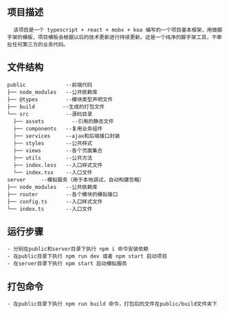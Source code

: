 ## 项目描述
      该项目是一个 typescript + react + mobx + koa 编写的一个项目基本框架，用做脚手架的模板，项目模板会根据以后的技术更新进行持续更新。这是一个纯净的脚手架工具，不牵扯任何第三方的业务代码。

## 文件结构
```
public             --前端代码
├── node_modules   --公共依赖库
├── @types         --模块类型声明文件
├── build         --生成的打包文件
└── src            --源码目录
  ├── assets         --引用的静态文件
  ├── components   --复用业务组件
  ├── services     --ajax和后端接口封装
  ├── styles       --公共样式
  ├── views        --各个页面集合
  ├── utils        --公共方法
  ├── index.less   --入口样式文件
  └── index.tsx    --入口文件
server     --模拟服务（用于本地调试，自动构建忽略）
├── node_modules   --公共依赖库
├── router         --各个模块的模拟接口
├── config.ts      --入口样式文件
└── index.ts       --入口文件
```
## 运行步骤
    - 分别在public和server目录下执行 npm i 命令安装依赖
    - 在public目录下执行 npm run dev 或者 npm start 启动项目
    - 在server目录下执行 npm start 启动模拟服务

## 打包命令
    - 在public目录下执行 npm run build 命令，打包后的文件在public/build文件夹下